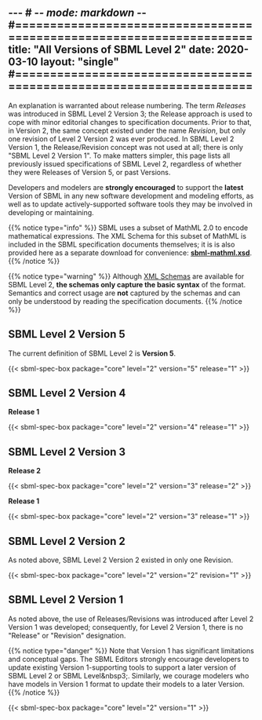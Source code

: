 --- # -*- mode: markdown -*-
#=====================================================================
title: "All Versions of SBML Level 2"
date: 2020-03-10
layout: "single"
#=====================================================================
---

An explanation is warranted about release numbering. The term _Releases_ was introduced in SBML Level&nbsp;2 Version&nbsp;3; the Release approach is used to cope with minor editorial changes to specification documents. Prior to that, in Version&nbsp;2, the same concept existed under the name _Revision_, but only one revision of Level&nbsp;2 Version&nbsp;2 was ever produced. In SBML Level&nbsp;2 Version&nbsp;1, the Release/Revision concept was not used at all; there is only "SBML Level&nbsp;2 Version&nbsp;1". To make matters simpler, this page lists all previously issued specifications of SBML Level&nbsp;2, regardless of whether they were Releases of Version&nbsp;5, or past Versions.

Developers and modelers are **strongly encouraged** to support the **latest** Version of SBML in any new software development and modeling efforts, as well as to update actively-supported software tools they may be involved in developing or maintaining.

{{% notice type="info" %}}
SBML uses a subset of MathML 2.0 to encode mathematical expressions. The XML Schema for this subset of MathML is included in the SBML specification documents themselves; it is is also provided here as a separate download for convenience: [<i class="file-download fa-file-download fas fa-1x"></i> **sbml-mathml.xsd**](/documents/specifications/sbml-level-2/sbml-mathml.xsd).
{{% /notice %}}

{{% notice type="warning" %}}
Although [XML Schemas](https://en.wikipedia.org/wiki/XML_schema) are available for SBML Level&nbsp;2, <strong>the schemas only capture the basic syntax</strong> of the format.  Semantics and correct usage are <strong>not</strong> captured by the schemas and can only be understood by reading the specification documents.
{{% /notice %}}


## SBML Level 2 Version 5

The current definition of SBML Level 2 is **Version 5**.

{{< sbml-spec-box package="core" level="2" version="5" release="1" >}}


## SBML Level 2 Version 4

**Release 1**

{{< sbml-spec-box package="core" level="2" version="4" release="1" >}}


## SBML Level 2 Version 3

**Release 2**

{{< sbml-spec-box package="core" level="2" version="3" release="2" >}}

**Release 1**

{{< sbml-spec-box package="core" level="2" version="3" release="1" >}}


## SBML Level 2 Version 2

As noted above, SBML Level 2 Version 2 existed in only one Revision.

{{< sbml-spec-box package="core" level="2" version="2" revision="1" >}}


## SBML Level 2 Version 1

As noted above, the use of Releases/Revisions was introduced after Level 2 Version 1 was developed; consequently, for Level&nbsp;2 Version&nbsp;1, there is no "Release" or "Revision" designation.

{{% notice type="danger" %}}
Note that Version 1 has significant limitations and conceptual gaps. The SBML Editors strongly encourage developers to update existing Version 1-supporting tools to support a later version of SBML Level 2 or SBML Level&nbsp3;. Similarly, we courage modelers who have models in Version 1 format to update their models to a later Version.
{{% /notice %}}

{{< sbml-spec-box package="core" level="2" version="1" >}}
